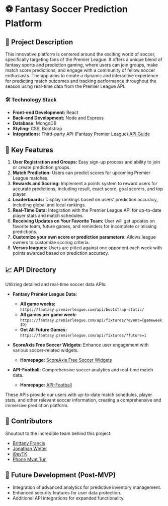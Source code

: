 # ⚽ Fantasy Soccer Prediction Platform

## 📝 Project Description

This innovative platform is centered around the exciting world of soccer, specifically targeting fans of the Premier League. It offers a unique blend of fantasy sports and prediction gaming, where users can join groups, make match score predictions, and engage with a community of fellow soccer enthusiasts. The app aims to create a dynamic and interactive experience for predicting match outcomes and tracking performance throughout the season using real-time data from the Premier League API.

### 🛠 Technology Stack

- **Front-end Development:** React
- **Back-end Development:** Node and Express
- **Database:** MongoDB
- **Styling:** CSS, Bootstrap
- **Integrations:** Third-party API (Fantasy Premier League) [API Guide](https://medium.com/@frenzelts/fantasy-premier-league-api-endpoints-a-detailed-guide-acbd5598eb19)

## 🌟 Key Features

1. **User Registration and Groups:** Easy sign-up process and ability to join or create prediction groups.
2. **Match Prediction:** Users can predict scores for upcoming Premier League matches.
3. **Rewards and Scoring:** Implement a points system to reward users for accurate predictions, including result, exact score, goal scorers, and top player.
4. **Leaderboards:** Display rankings based on users' prediction accuracy, including global and local rankings.
5. **Real-Time Data:** Integration with the Premier League API for up-to-date player stats and match schedules.
6. **Receiving Updates on Your Favorite Team:** User will get updates on favorite team, future games, and reminders for incomplete or missing predictions.
7. **Customize your own score or prediction parameters:** Allows league owners to customize scoring criteria.
8. **Versus leagues:** Users are pitted against one opponent each week with points awarded based on prediction accuracy.

## 📈 API Directory

Utilizing detailed and real-time soccer data APIs:

- **Fantasy Premier League Data:**
  - **All game weeks:** `https://fantasy.premierleague.com/api/bootstrap-static/`
  - **All games per game week:** `https://fantasy.premierleague.com/api/fixtures/?event={gameweek ID}`
  - **Get All Future Games:** `https://fantasy.premierleague.com/api/fixtures/?future=1`

- **ScoreAxis Free Soccer Widgets:** Enhance user engagement with various soccer-related widgets.
  - **Homepage:** [ScoreAxis Free Soccer Widgets](https://www.scoreaxis.com/free-soccer-widgets/)

- **API-Football:** Comprehensive soccer analytics and real-time match data.
  - **Homepage:** [API-Football](https://www.api-football.com/)

These APIs provide our users with up-to-date match schedules, player stats, and other relevant soccer information, creating a comprehensive and immersive prediction platform.

## 👥 Contributors

Shoutout to the incredible team behind this project:

- [Brittany Francis](https://github.com/Bb080993)
- [Jonathan Winter](https://github.com/j21winter)
- [j0eyTK](https://github.com/j0eyTK)
- [Phone Myat Tun](https://github.com/PhoneTun)

## 🚀 Future Development (Post-MVP)

- Integration of advanced analytics for predictive inventory management.
- Enhanced security features for user data protection.
- Additional API integrations for expanded functionality.
